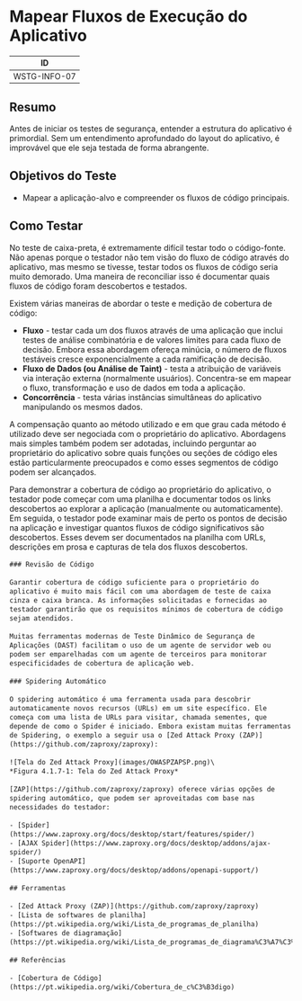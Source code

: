 # Mapear Fluxos de Execução do Aplicativo

|ID          |
|------------|
|WSTG-INFO-07|

## Resumo

Antes de iniciar os testes de segurança, entender a estrutura do aplicativo é primordial. Sem um entendimento aprofundado do layout do aplicativo, é improvável que ele seja testada de forma abrangente.

## Objetivos do Teste

- Mapear a aplicação-alvo e compreender os fluxos de código principais.

## Como Testar

No teste de caixa-preta, é extremamente difícil testar todo o código-fonte. Não apenas porque o testador não tem visão do fluxo de código através do aplicativo, mas mesmo se tivesse, testar todos os fluxos de código seria muito demorado. Uma maneira de reconciliar isso é documentar quais fluxos de código foram descobertos e testados.

Existem várias maneiras de abordar o teste e medição de cobertura de código:

- **Fluxo** - testar cada um dos fluxos através de uma aplicação que inclui testes de análise combinatória e de valores limites para cada fluxo de decisão. Embora essa abordagem ofereça minúcia, o número de fluxos testáveis cresce exponencialmente a cada ramificação de decisão.
- **Fluxo de Dados (ou Análise de Taint)** - testa a atribuição de variáveis via interação externa (normalmente usuários). Concentra-se em mapear o fluxo, transformação e uso de dados em toda a aplicação.
- **Concorrência** - testa várias instâncias simultâneas do aplicativo manipulando os mesmos dados.

A compensação quanto ao método utilizado e em que grau cada método é utilizado deve ser negociada com o proprietário do aplicativo. Abordagens mais simples também podem ser adotadas, incluindo perguntar ao proprietário do aplicativo sobre quais funções ou seções de código eles estão particularmente preocupados e como esses segmentos de código podem ser alcançados.

Para demonstrar a cobertura de código ao proprietário do aplicativo, o testador pode começar com uma planilha e documentar todos os links descobertos ao explorar a aplicação (manualmente ou automaticamente). Em seguida, o testador pode examinar mais de perto os pontos de decisão na aplicação e investigar quantos fluxos de código significativos são descobertos. Esses devem ser documentados na planilha com URLs, descrições em prosa e capturas de tela dos fluxos descobertos.

    ### Revisão de Código

    Garantir cobertura de código suficiente para o proprietário do aplicativo é muito mais fácil com uma abordagem de teste de caixa cinza e caixa branca. As informações solicitadas e fornecidas ao testador garantirão que os requisitos mínimos de cobertura de código sejam atendidos.

    Muitas ferramentas modernas de Teste Dinâmico de Segurança de Aplicações (DAST) facilitam o uso de um agente de servidor web ou podem ser emparelhadas com um agente de terceiros para monitorar especificidades de cobertura de aplicação web.

    ### Spidering Automático

    O spidering automático é uma ferramenta usada para descobrir automaticamente novos recursos (URLs) em um site específico. Ele começa com uma lista de URLs para visitar, chamada sementes, que depende de como o Spider é iniciado. Embora existam muitas ferramentas de Spidering, o exemplo a seguir usa o [Zed Attack Proxy (ZAP)](https://github.com/zaproxy/zaproxy):

    ![Tela do Zed Attack Proxy](images/OWASPZAPSP.png)\
    *Figura 4.1.7-1: Tela do Zed Attack Proxy*

    [ZAP](https://github.com/zaproxy/zaproxy) oferece várias opções de spidering automático, que podem ser aproveitadas com base nas necessidades do testador:

    - [Spider](https://www.zaproxy.org/docs/desktop/start/features/spider/)
    - [AJAX Spider](https://www.zaproxy.org/docs/desktop/addons/ajax-spider/)
    - [Suporte OpenAPI](https://www.zaproxy.org/docs/desktop/addons/openapi-support/)

    ## Ferramentas

    - [Zed Attack Proxy (ZAP)](https://github.com/zaproxy/zaproxy)
    - [Lista de softwares de planilha](https://pt.wikipedia.org/wiki/Lista_de_programas_de_planilha)
    - [Softwares de diagramação](https://pt.wikipedia.org/wiki/Lista_de_programas_de_diagrama%C3%A7%C3%A3o)

    ## Referências

    - [Cobertura de Código](https://pt.wikipedia.org/wiki/Cobertura_de_c%C3%B3digo)
```